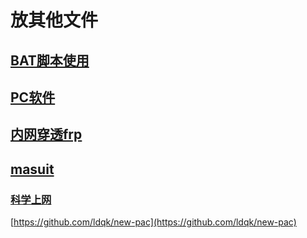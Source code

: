 # 放其他文件

## [BAT脚本使用](/VPS/bat.md)

## [PC软件](/Other/PC-software.md)

## [内网穿透frp](/Other/Frp.md)

## [masuit](https://masuit.com/misc/5)


### [科学上网](https://github.com/bannedbook/fanqiang/wiki)
[https://github.com/ldqk/new-pac](https://github.com/ldqk/new-pac)

